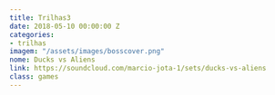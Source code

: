 ```yaml
---
title: Trilhas3
date: 2018-05-10 00:00:00 Z
categories:
- trilhas
imagem: "/assets/images/bosscover.png"
nome: Ducks vs Aliens
link: https://soundcloud.com/marcio-jota-1/sets/ducks-vs-aliens
class: games
---
```


